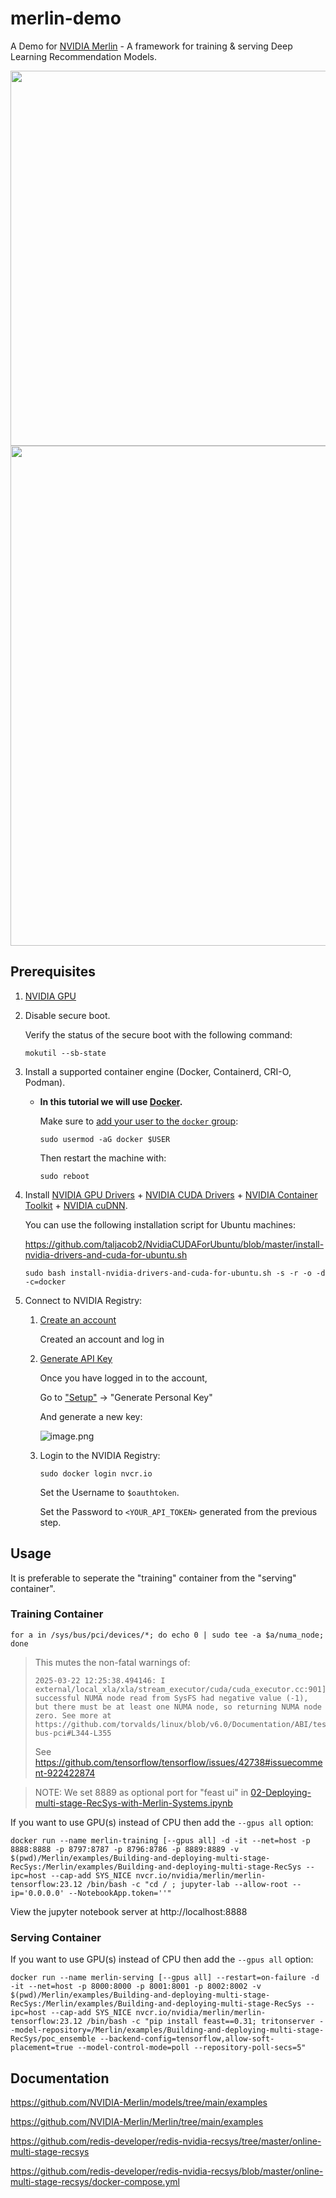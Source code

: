 # merlin-demo

A Demo for [NVIDIA Merlin](https://developer.nvidia.com/merlin) - A framework for training & serving Deep Learning Recommendation Models.

<img src="https://miro.medium.com/v2/resize:fit:1400/format:webp/0*5B_s6eui101ctaHM.png" width="600">

<img src="https://developer-blogs.nvidia.com/wp-content/uploads/2023/02/online-multi-stage-recommender-pipeline-1024x377.png" width="800">

## Prerequisites

1. [NVIDIA GPU](https://developer.nvidia.com/cuda-gpus)

1. Disable secure boot.

   Verify the status of the secure boot with the following command:

   ```
   mokutil --sb-state
   ```

1. Install a supported container engine (Docker, Containerd, CRI-O, Podman).

   - **In this tutorial we will use [Docker](https://docs.docker.com/engine/install).**

     Make sure to [add your user to the `docker` group](https://docs.docker.com/engine/install/linux-postinstall/):

     ```
     sudo usermod -aG docker $USER
     ```

     Then restart the machine with:

     ```
     sudo reboot
     ```

1. Install [NVIDIA GPU Drivers](https://www.nvidia.com/en-in/drivers/unix/) + [NVIDIA CUDA Drivers](https://developer.nvidia.com/cuda-downloads) + [NVIDIA Container Toolkit](https://docs.nvidia.com/datacenter/cloud-native/container-toolkit/latest/install-guide.html) + [NVIDIA cuDNN](https://developer.nvidia.com/cudnn).

   You can use the following installation script for Ubuntu machines:

   https://github.com/taljacob2/NvidiaCUDAForUbuntu/blob/master/install-nvidia-drivers-and-cuda-for-ubuntu.sh

   ```
   sudo bash install-nvidia-drivers-and-cuda-for-ubuntu.sh -s -r -o -d -c=docker
   ```

1. Connect to NVIDIA Registry:

   1. [Create an account](https://ngc.nvidia.com/signup/complete-profile)

      Created an account and log in

   1. [Generate API Key](https://docs.nvidia.com/ngc/gpu-cloud/ngc-private-registry-user-guide/index.html#generating-api-key)

      Once you have logged in to the account,

      Go to ["Setup"](https://org.ngc.nvidia.com/setup) -> "Generate Personal Key"

      And generate a new key:

      ![image.png](https://i.imgur.com/5eUwqxH.png)

   1. Login to the NVIDIA Registry:

      ```
      sudo docker login nvcr.io
      ```

      Set the Username to `$oauthtoken`.

      Set the Password to `<YOUR_API_TOKEN>` generated from the previous step.

## Usage

It is preferable to seperate the "training" container from the "serving" container".

### Training Container

```
for a in /sys/bus/pci/devices/*; do echo 0 | sudo tee -a $a/numa_node; done
```

> This mutes the non-fatal warnings of:
> ```
> 2025-03-22 12:25:38.494146: I external/local_xla/xla/stream_executor/cuda/cuda_executor.cc:901] successful NUMA node read from SysFS had negative value (-1), but there must be at least one NUMA node, so returning NUMA node zero. See more at https://github.com/torvalds/linux/blob/v6.0/Documentation/ABI/testing/sysfs-bus-pci#L344-L355
> ```
> See https://github.com/tensorflow/tensorflow/issues/42738#issuecomment-922422874

> NOTE: We set 8889 as optional port for "feast ui" in [02-Deploying-multi-stage-RecSys-with-Merlin-Systems.ipynb](Merlin/examples/Building-and-deploying-multi-stage-RecSys/02-Deploying-multi-stage-RecSys-with-Merlin-Systems.ipynb)

If you want to use GPU(s) instead of CPU then add the `--gpus all` option:

```
docker run --name merlin-training [--gpus all] -d -it --net=host -p 8888:8888 -p 8797:8787 -p 8796:8786 -p 8889:8889 -v $(pwd)/Merlin/examples/Building-and-deploying-multi-stage-RecSys:/Merlin/examples/Building-and-deploying-multi-stage-RecSys --ipc=host --cap-add SYS_NICE nvcr.io/nvidia/merlin/merlin-tensorflow:23.12 /bin/bash -c "cd / ; jupyter-lab --allow-root --ip='0.0.0.0' --NotebookApp.token=''"
```

View the jupyter notebook server at http://localhost:8888

### Serving Container

If you want to use GPU(s) instead of CPU then add the `--gpus all` option:

```
docker run --name merlin-serving [--gpus all] --restart=on-failure -d -it --net=host -p 8000:8000 -p 8001:8001 -p 8002:8002 -v $(pwd)/Merlin/examples/Building-and-deploying-multi-stage-RecSys:/Merlin/examples/Building-and-deploying-multi-stage-RecSys --ipc=host --cap-add SYS_NICE nvcr.io/nvidia/merlin/merlin-tensorflow:23.12 /bin/bash -c "pip install feast==0.31; tritonserver --model-repository=/Merlin/examples/Building-and-deploying-multi-stage-RecSys/poc_ensemble --backend-config=tensorflow,allow-soft-placement=true --model-control-mode=poll --repository-poll-secs=5"
```

## Documentation

https://github.com/NVIDIA-Merlin/models/tree/main/examples

https://github.com/NVIDIA-Merlin/Merlin/tree/main/examples

https://github.com/redis-developer/redis-nvidia-recsys/tree/master/online-multi-stage-recsys

https://github.com/redis-developer/redis-nvidia-recsys/blob/master/online-multi-stage-recsys/docker-compose.yml
